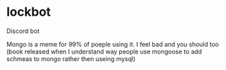 # lockbot
Discord bot

Mongo is a meme for 99% of poeple using it. I feel bad and you should too (book released when I understand way people use mongoose to add schmeas to mongo rather then useing mysql)
